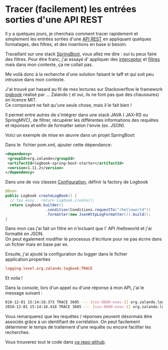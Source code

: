 # Tracer (facilement) les entrées sorties d'une API REST


Il y a quelques jours, je cherchais comment tracer rapidement et simplement les entrées sorties d'une [API REST](https://fr.wikipedia.org/wiki/Representational_state_transfer) en appliquant quelques formatages, des filtres, et des insertions en base si besoin.

Travaillant sur une stack [SpringBoot](https://spring.io/projects/spring-boot), vous allez me dire : oui tu peux faire des filtres. Pour être franc, j'ai essayé d' appliquer des [interceptor](https://www.baeldung.com/spring-mvc-handlerinterceptor) et [filtres](https://www.baeldung.com/spring-boot-add-filter) mais dans mon contexte, ça ne collait pas.

Me voilà donc à la recherche d'une solution faisant le taff et qui soit peu intrusive dans mon contexte. 

J'ai trouvé par hasard au fil de mes lectures sur Stackoverflow le framework [logbook](https://github.com/zalando/logbook) réalisé par &#8230; Zalando ( et oui, ils ne font pas que des chaussures) en licence MIT.   
Ce composant ne fait qu'une seule chose, mais il le fait bien ! 

Il permet entre autres de s'intégrer dans une stack JAVA ( JAX-RS ou SpringMVC), de filtrer, récupérer les différentes informations des requêtes et réponses et enfin de formatter selon l'envie (ex. JSON).  
  
Voici un exemple de mise en œuvre dans un projet SpringBoot:

Dans le  fichier pom.xml, ajouter cette dépendance:


```xml
<dependency>
 <groupId>org.zalando</groupId>
 <artifactId>logbook-spring-boot-starter</artifactId>
 <version>1.11.2</version>
</dependency>
```


Dans une de vos classes [Configuration](https://docs.spring.io/spring-framework/docs/current/javadoc-api/org/springframework/context/annotation/Configuration.html), définir la factory de Logbook

```java
@Bean
public Logbook createLogBook() {
  // too easy : return Logbook.create();
  return Logbook.builder()
                  .condition(Conditions.requestTo("/helloworld"))
                  .formatter(new JsonHttpLogFormatter()).build();
}
```


Dans mon cas j'ai fait un filtre en n'incluant que l' API /helloworld et j'ai formatté en JSON.  
On peut également modifier le processus d'écriture pour ne pas écrire dans un fichier mais en base par ex.  


Ensuite, j'ai ajouté la configuration du logger dans le fichier application.properties

```ini
logging.level.org.zalando.logbook:TRACE
```


Et voila ! 

Dans la console, lors d'un appel ou d'une réponse à mon API, j'ai le message suivant :


```bash
018-12-01 15:14:18.373 TRACE 3605 --- [nio-8080-exec-1] org.zalando.logbook.Logbook              : {"origin":"remote","type":"request","correlation":"c6b345013835273f","protocol":"HTTP/1.1","remote":"127.0.0.1","method":"GET","uri":"http://127.0.0.1:8080/helloworld","headers":{"accept":["/"],"host":["127.0.0.1:8080"],"user-agent":["curl/7.52.1"]}}
2018-12-01 15:14:18.418 TRACE 3605 --- [nio-8080-exec-1] org.zalando.logbook.Logbook              : {"origin":"local","type":"response","correlation":"c6b345013835273f","duration":48,"protocol":"HTTP/1.1","status":200,"headers":{"Content-Length":["11"],"Content-Type":["text/plain;charset=UTF-8"],"Date":["Sat, 01 Dec 2018 14:14:18 GMT"]},"body":"Hello world"}
```


Vous remarquerez que les requêtes / réponses peuvent désormais être associés grâce à un identifiant de corrélation. On peut facilement déterminer le temps de traitement d'une requête ou encore faciliter les recherches.  


Vous trouverez tout le code dans [ce repo github](https://github.com/littlewing/demo-logbook).
